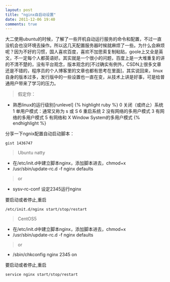 ```yaml
---
layout: post
title: "nginx自启动设置"
date: 2011-12-06 19:40
comments: true
---
```


大二使用ubuntu的时候，了解了一些开机自动运行服务的命令和配置，不过一直没机会也没环境去操作。所以这几天配置服务器时候就麻烦了一些。为什么会麻烦呢？因为不好的习惯，国人喜欢百度，喜欢不加思索复制粘贴，goole上又全是英文，不一定每个人都英语好。其实就是一个很小的问题，百度上是一大堆重复的讲的不清不楚的，没有平台观念，版本观念的[不过确实有例外，CSDN上很多文章还是不错的，程序员的个人博客里的文章也都有思考在里面]，其实说回来，linux自身的版本过多，发行版中的一些设置也一直在变，从技术上讲是好事，可是给普通用户带来了学习的压力。

 >假定你：

 - 熟悉linux的运行级别[runlevel]
 {% highlight ruby %}
 0	关闭（或终止）系统
 1	单用户模式：通常又称为 s 或 S
 6	重启系统
 2	没有网络的多用户模式
 3	有网络的多用户模式
 5	有网络和 X Window System的多用户模式
 {% endhighlight %}


 分享一下ngnix配置自动启动脚本：

<!-- more -->

` gist 1436747 `



>Ubuntu natty

- 在/etc/init.d中建立脚本nginx，添加脚本进去，chmod+x
- /usr/sbin/update-rc.d -f nginx defaults

>or

- sysv-rc-conf 设定2345运行nginx

要启动或者停止,重启

`/etc/init.d/nginx start/stop/restart`


>CentOS5

- 在/etc/init.d中建立脚本nginx，添加脚本进去，chmod+x
- /usr/sbin/update-rc.d -f nginx defaults

>or

- /sbin/chkconfig nginx 2345 on

要启动或者停止,重启

`service nginx start/stop/restart`











